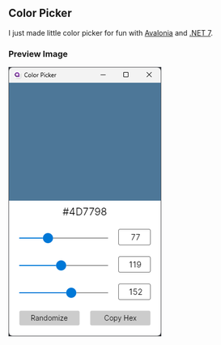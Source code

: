 ## Color Picker

I just made little color picker for fun with [Avalonia](https://avaloniaui.net/) and [.NET 7](https://dotnet.microsoft.com/en-us/download/dotnet/7.0).

### Preview Image

![Preview image](./assets/image.png)
